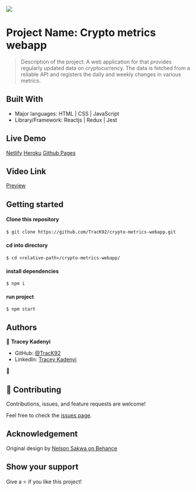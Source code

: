 ![](https://img.shields.io/badge/Microverse-blueviolet)

# Project Name: Crypto metrics webapp

> Description of the project: A web application for that provides regularly updated data on cryptocurrency. The data is fetched from a reliable API and registers the daily and weekly changes in various metrics.


## Built With

- Major languages: HTML | CSS | JavaScript 
- Library/Framework: Reactjs | Redux | Jest 

## Live Demo
[Netlify](https://papaya-sunburst-a9d343.netlify.app/)
[Heroku](https://react-capstone-project1.herokuapp.com/)
[Github Pages](https://track92.github.io/crypto-metrics-webapp/)

## Video Link
[Preview](https://loom.com/share/af98377757be4abb8208a8c6ec332c99)

## Getting started

#### Clone this repository

```bash
$ git clone https://github.com/TracK92/crypto-metrics-webapp.git
```

#### cd into directory
```
$ cd <relative-path>/crypto-metrics-webapp/
```

#### install dependencies
``` run 
$ npm i
```
#### run project
```
$ npm start
```

## Authors

👤 **Tracey Kadenyi**

- GitHub: [@TracK92](https://github.com/TracK92)
- LinkedIn: [Tracey Kadenyi](https://www.linkedin.com/in/tracey-kadenyi/)

👤
## 🤝 Contributing

Contributions, issues, and feature requests are welcome!

Feel free to check the [issues page](../../issues/).

## Acknowledgement

Original design by [Nelson Sakwa on Behance](https://www.behance.net/sakwadesignstudio)

## Show your support

Give a ⭐️ if you like this project!
